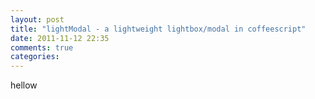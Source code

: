 ```yaml
---
layout: post
title: "lightModal - a lightweight lightbox/modal in coffeescript"
date: 2011-11-12 22:35
comments: true
categories: 
---
```



hellow
